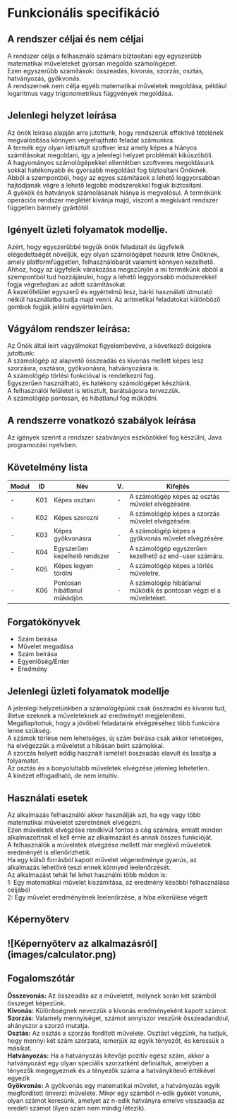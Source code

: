 <h1>Funkcionális specifikáció</h1>

<h2>A rendszer céljai és nem céljai</h2>
<p>
A rendszer célja a felhasználó számára biztosítani egy egyszerűbb matematikai műveleteket gyorsan megoldó számológépet.</br>
Ezen egyszerűbb számítások: összeadás, kivonás, szorzás, osztás, hatványozás, gyökvonás.</br>
A rendszernek nem célja egyéb matematikai műveletek megoldása, például logaritmus vagy trigonometrikus függvények megoldása.
</p>

<h2>Jelenlegi helyzet leírása</h2>
<p>
Az önök leírása alapján arra jutottunk, hogy rendszerük effektívé tételének megvalósítása könnyen végrehajtható feladat számunkra.</br>
A termék egy olyan letisztult szoftver lesz amely képes a hiányos számításokat megoldani, így a jelenlegi helyzet problémáit kiküszöböli.</br>
A hagyományos számológépekkel ellentétben szoftveres megoldásunk sokkal hatékonyabb és gyorsabb megoldást fog biztosítani Önöknek.</br>
Abból a szempontból, hogy az egyes számítások a lehető leggyorsabban hajtódjanak végre a lehető legjobb módszerekkel fogjuk biztosítani.</br>
A gyökök és hatványok számolásának hiánya is megvalósul. A termékünk operációs rendszer meglétét kívánja majd, viszont a megkívánt rendszer független bármely gyártótól.</br>
</p>

<h2>Igényelt üzleti folyamatok modellje.</h2>
<p>Azért, hogy egyszerűbbé tegyük önök feladatait és ügyfeleik elégedettségét növeljük, egy olyan számológépet hozunk létre Önöknek, amely platformfüggetlen, felhasználóbarát valamint könnyen kezelhető.</br>
Ahhoz, hogy az ügyfeleik várakozása megszűnjön a mi termékünk abból a szempontból tud hozzájárulni, hogy a lehető leggyorsabb módszerekkel fogja végrehajtani az adott számításokat.</br>
A kezelőfelület egyszerű és egyértelmű lesz, bárki használati útmutató nélkül használatba tudja majd venni. Az aritmetikai feladatokat különböző gombok fogják jelölni egyértelműen.</br>
</p>

<h2>Vágyálom rendszer leírása:</h2>
<p>
    Az Önök által leírt vágyálmokat figyelembevéve, a következő dolgokra jutottunk: <br>
    A számológép az alapvető összeadás és kivonás mellett képes lesz szorzásra, osztásra, gyökvonásra, hatványozásra is. <br>
    A számológép törlési funkcióval is rendelkezni fog. <br>
    Egyszerűen használható, és hatékony számológépet készítünk. <br>
    A felhasználói felületet is letisztult, barátságosra tervezzük. <br>
    A számológép pontosan, és hibátlanul fog működni. <br>
</p>

<h2>A rendszerre vonatkozó szabályok leírása</h2>
<p>
    Az igények szerint a rendszer szabványos eszközökkel fog készülni, Java programozási nyelvben. <br>

<h2>Követelmény lista</h2>

|Modul| ID | Név |V.| Kifejtés|
|---|---|---|---|---|
|-| K01| Képes osztani|-|A számológép képes az osztás művelet elvégzésére.|
|-| K02| Képes szorozni|-|A számológép képes a szorzás művelet elvégzésére.|
|-| K03| Képes gyökvonásra|-|A számológép képes a gyökvonás művelet elvégzésére.|
|-| K04| Egyszerűen kezelhető rendszer|-|A számológép egyszerűen kezelhető az end-user számára.|
|-| K05| Képes legyen törölni|-|A számológép képes a törlés műveletre.|
|-| K06| Pontosan hibátlanul működjön|-|A számológép hibátlanul működik és pontosan végzi el a műveleteket.|
</p>

<h2>Forgatókönyvek</h2>
<ul>
<li> Szám beírása </li>
<li> Művelet megadása </li>
<li> Szám beírása </li>
<li> Egyenlőség/Enter </li> 
<li> Eredmény </li>
</ul>

<h2>Jelenlegi üzleti folyamatok modellje</h2>

A jelenlegi helyzetünkben a számológépünk csak összeadni és kivonni tud, illetve ezeknek a műveleteknek az eredményét megjeleníteni.\
Megállapítottuk, hogy a jövőbeli feladataink elvégzéséhez több funkcióra lenne szükség.\
A számok törlése nem lehetséges, új szám beirása csak akkor lehetséges, ha elvégezzük a műveletet a hibásan beírt számokkal. \
A szorzás helyett eddig használt ismételt összeadás elavult és lassítja a folyamatot.\
Az osztás és a bonyolultabb műveletek elvégzése jelenleg lehetetlen.\
A kinézet elfogadható, de nem intuitív.

<h2>Használati esetek</h2>

Az alkalmazás felhasználói akkor használják azt, ha egy vagy több matematikai műveletet szeretnének elvégezni.\
Ezen műveletek elvégzése rendkivül fontos a cég számára, emiatt minden alkalmazottnak el kell érnie az alkalmazást és annak összes funkcióját.\
A felhasználók a múveletek elvégzése mellett már meglévő műveletek eredményét is ellenőrizhetik.\
Ha egy külső forrásból kapott művelet végeredménye gyanús, az alkalmazás lehetővé teszi ennek könnyed leelenőrzését.\
Az alkalmazást tehát fel lehet használni több módon is:\
1: Egy matematikai művelet kiszámitása, az eredmény késöbbi felhasználása céljából\
2: Egy művelet eredményének leelenőrzése, a hiba elkerülése végett

<h2>Képernyőterv<h2>
![Képernyőterv az alkalmazásról](images/calculator.png)

<h2>Fogalomszótár</h2>
   <p><strong>Összevonás:</strong> Az összeadás az a műveletet, melynek során két számból összeget képezünk.<br>
   <strong>Kivonás:</strong> Különbségnek nevezzük a kivonás eredményeként kapott számot.<br>
   <strong>Szorzás:</strong> Valamely mennyiséget, számot annyiszor veszünk összeadandóul, ahányszor a szorzó mutatja.<br>
   <strong>Osztás:</strong> Az osztás a szorzás fordított művelete. Osztást végzünk, ha tudjuk, hogy mennyi két szám szorzata, ismerjük az egyik tényezőt, és keressük a másikat.<br>
   <strong>Hatványozás:</strong> Ha a hatványozás kitevője pozitív egész szám, akkor a hatványozást egy olyan speciális szorzatként definiáltuk, amelyben a tényezők megegyeznek és a tényezők száma a hatványkitevő értékével egyezik<br>
   <strong>Gyökvonás:</strong> A gyökvonás egy matematikai művelet, a hatványozás egyik megfordított (inverz) művelete. Mikor egy számból n-edik gyököt vonunk, olyan számot keresünk, amelyet az n-edik hatványra emelve visszaadja az eredeti számot (ilyen szám nem mindig létezik).</p>



